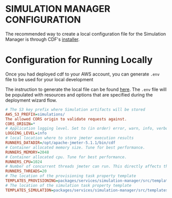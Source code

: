 # SIMULATION MANAGER CONFIGURATION

The recommended way to create a local configuration file for the Simulation Manager is through CDF's [installer](../../installer/README.md#deployment-using-wizard).

# Configuration for Running Locally

Once you had deployed cdf to your AWS account, you can generate `.env` file to be used for your local development

The instruction to generate the local file can be found [here](../../installer/README.md#local-development). The `.env` file will be populated with resources and options that are specified during the deployment wizard flow.

```ini
# The S3 key prefix where Simulation artifacts will be stored
AWS_S3_PREFIX=simulations/
The allowed CORS origin to validate requests against.
CORS_ORIGIN=*
# Application logging level. Set to (in order) error, warn, info, verbose, debug or silly.
LOGGING_LEVEL=info
# local location where to store jmeter execution results
RUNNERS_DATADIR=/opt/apache-jmeter-5.1.1/bin/cdf
# Container allocated memory size. Tune for best performance.
RUNNERS_MEMORY=2048
# Container allocated cpu. Tune for best performance.
RUNNERS_CPU=1024
# Number of concurrent threads jmeter can run. This directly affects the number of Tasks that are spun up to run the simulation. Tune for best performance.
RUNNERS_THREADS=20
# The location of the provisioning task property template
TEMPLATES_PROVISIONING=packages/services/simulation-manager/src/templates/provisioning.task.properties
# The location of the simulation task property template
TEMPLATES_SIMULATION=packages/services/simulation-manager/src/templates/simulation.task.properties
```
